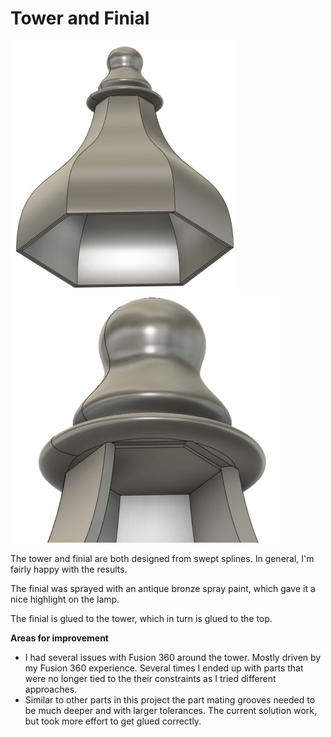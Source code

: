 # Tower and Finial

<img src="/docs/images/TowerFinial.jpg" height="400"> <img src="/docs/images/FinialCutaway.jpg" height="400">

The tower and finial are both designed from swept splines. In general, I'm fairly happy with the results. 

The finial was sprayed with an antique bronze spray paint, which gave it a nice highlight on the lamp.

The finial is glued to the tower, which in turn is glued to the top.

**Areas for improvement**
- I had several issues with Fusion 360 around the tower. Mostly driven by my Fusion 360 experience. Several times I ended up with parts that were no longer tied to the their constraints as I tried different approaches.
- Similar to other parts in this project the part mating grooves needed to be much deeper and with larger tolerances. The current solution work, but took more effort to get glued correctly.
